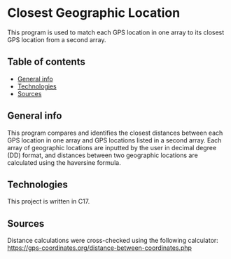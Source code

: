 # Closest Geographic Location
This program is used to match each GPS location in one array to its closest GPS location from a second array. 

## Table of contents
* [General info](#general-info)
* [Technologies](#technologies)
* [Sources](#sources)

## General info
This program compares and identifies the closest distances between each GPS location in one array and GPS locations listed in a second array. Each array of geographic locations are inputted by the user in decimal degree (DD) format, and distances between two geographic locations are calculated using the haversine formula.
	
## Technologies
This project is written in C17.
	
## Sources
Distance calculations were cross-checked using the following calculator: https://gps-coordinates.org/distance-between-coordinates.php
